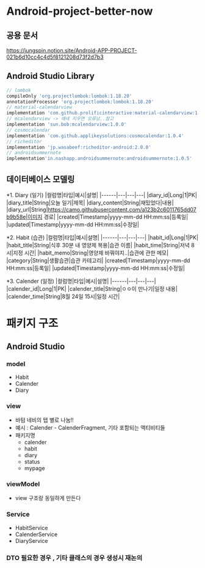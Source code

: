 # Android-project-better-now

## 공용 문서
<https://jungspin.notion.site/Android-APP-PROJECT-021b6d10cc4c4d5f8121208d73f2d7b3>


## Android Studio Library
```gradle
// lombok
compileOnly 'org.projectlombok:lombok:1.18.20'
annotationProcessor 'org.projectlombok:lombok:1.18.20'
// material-calendarview
implementation 'com.github.prolificinteractive:material-calendarview:1.4.3'
// mcalendarview -> 얘네 지우면 오류남..참고
implementation 'sun.bob:mcalendarview:1.0.0'
// cosmocalendar
implementation 'com.github.applikeysolutions:cosmocalendar:1.0.4'
// richeditor
implementation 'jp.wasabeef:richeditor-android:2.0.0'
// androidsummernote
implementation'in.nashapp.androidsummernote:androidsummernote:1.0.5'
```


## 데이터베이스 모델링

*1. Diary (일기)
|컬럼명|타입|예시|설명|
|------|---|---|---|
|diary_id|Long|1|PK|
|diary_title|String|오늘 일기|제목|
|diary_content|String|재밌었다|내용|
|diary_url|String|https://camo.githubusercontent.com/a123b2c6011765dd07b9b58e|이미지 경로|
|created|Timestamp|yyyy-mm-dd HH:mm:ss|등록일|
|updated|Timestamp|yyyy-mm-dd HH:mm:ss|수정일|

*2. Habit (습관)
|컬럼명|타입|예시|설명|
|------|---|---|---|
|habit_id|Long|1|PK|
|habit_title|String|식후 30분 내 영양제 복용|습관 이름|
|habit_time|String|저녁 8시|지정 시간|
|habit_memo|String|영양제 바꿔야지..|습관에 관한 메모|
|category|String|생활습관|습관 카테고리|
|created|Timestamp|yyyy-mm-dd HH:mm:ss|등록일|
|updated|Timestamp|yyyy-mm-dd HH:mm:ss|수정일|

*3. Calender (일정)
|컬럼명|타입|예시|설명|
|------|---|---|---|
|calender_id|Long|1|PK|
|calender_title|String|ㅇㅇ이 만나기|일정 내용|
|calender_time|String|8월 24일 15시|일정 시간|

# 패키지 구조
## Android Studio
### model
- Habit
- Calender
- Diary

### view
- 바텀 네비의 탭 별로 나눔!!
- 예시 :  Calender - CalenderFragment, 기타 포함되는 액티비티들
- 패키지명
    - calender
    - habit
    - diary
    - status
    - mypage

### viewModel
- view 구조랑 동일하게 만든다

### Service
- HabitService
- CalenderService
- DiaryService

### DTO 필요한 경우 , 기타 클래스의 경우 생성시 재논의
